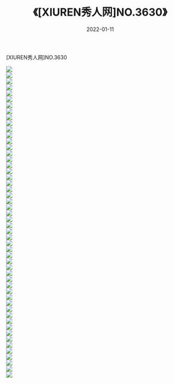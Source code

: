﻿---
layout: post
title:  《[XIUREN秀人网]NO.3630》
date:   2022-01-11
img: http://pic.660000.xyz/1:/秀人网/秀人网第04部分/[XIUREN秀人网]NO.3630/000.jpg
categories: [美女, 清纯, 唯美]
---

[XIUREN秀人网]NO.3630

 ![](http://pic.660000.xyz/1:/秀人网/秀人网第04部分/[XIUREN秀人网]NO.3630/001.jpg) <br>![](http://pic.660000.xyz/1:/秀人网/秀人网第04部分/[XIUREN秀人网]NO.3630/002.jpg) <br>![](http://pic.660000.xyz/1:/秀人网/秀人网第04部分/[XIUREN秀人网]NO.3630/003.jpg) <br>![](http://pic.660000.xyz/1:/秀人网/秀人网第04部分/[XIUREN秀人网]NO.3630/004.jpg) <br>![](http://pic.660000.xyz/1:/秀人网/秀人网第04部分/[XIUREN秀人网]NO.3630/005.jpg) <br>![](http://pic.660000.xyz/1:/秀人网/秀人网第04部分/[XIUREN秀人网]NO.3630/006.jpg) <br>![](http://pic.660000.xyz/1:/秀人网/秀人网第04部分/[XIUREN秀人网]NO.3630/007.jpg) <br>![](http://pic.660000.xyz/1:/秀人网/秀人网第04部分/[XIUREN秀人网]NO.3630/008.jpg) <br>![](http://pic.660000.xyz/1:/秀人网/秀人网第04部分/[XIUREN秀人网]NO.3630/009.jpg) <br>![](http://pic.660000.xyz/1:/秀人网/秀人网第04部分/[XIUREN秀人网]NO.3630/010.jpg) <br>![](http://pic.660000.xyz/1:/秀人网/秀人网第04部分/[XIUREN秀人网]NO.3630/011.jpg) <br>![](http://pic.660000.xyz/1:/秀人网/秀人网第04部分/[XIUREN秀人网]NO.3630/012.jpg) <br>![](http://pic.660000.xyz/1:/秀人网/秀人网第04部分/[XIUREN秀人网]NO.3630/013.jpg) <br>![](http://pic.660000.xyz/1:/秀人网/秀人网第04部分/[XIUREN秀人网]NO.3630/014.jpg) <br>![](http://pic.660000.xyz/1:/秀人网/秀人网第04部分/[XIUREN秀人网]NO.3630/015.jpg) <br>![](http://pic.660000.xyz/1:/秀人网/秀人网第04部分/[XIUREN秀人网]NO.3630/016.jpg) <br>![](http://pic.660000.xyz/1:/秀人网/秀人网第04部分/[XIUREN秀人网]NO.3630/017.jpg) <br>![](http://pic.660000.xyz/1:/秀人网/秀人网第04部分/[XIUREN秀人网]NO.3630/018.jpg) <br>![](http://pic.660000.xyz/1:/秀人网/秀人网第04部分/[XIUREN秀人网]NO.3630/019.jpg) <br>![](http://pic.660000.xyz/1:/秀人网/秀人网第04部分/[XIUREN秀人网]NO.3630/020.jpg) <br>![](http://pic.660000.xyz/1:/秀人网/秀人网第04部分/[XIUREN秀人网]NO.3630/021.jpg) <br>![](http://pic.660000.xyz/1:/秀人网/秀人网第04部分/[XIUREN秀人网]NO.3630/022.jpg) <br>![](http://pic.660000.xyz/1:/秀人网/秀人网第04部分/[XIUREN秀人网]NO.3630/023.jpg) <br>![](http://pic.660000.xyz/1:/秀人网/秀人网第04部分/[XIUREN秀人网]NO.3630/024.jpg) <br>![](http://pic.660000.xyz/1:/秀人网/秀人网第04部分/[XIUREN秀人网]NO.3630/025.jpg) <br>![](http://pic.660000.xyz/1:/秀人网/秀人网第04部分/[XIUREN秀人网]NO.3630/026.jpg) <br>![](http://pic.660000.xyz/1:/秀人网/秀人网第04部分/[XIUREN秀人网]NO.3630/027.jpg) <br>![](http://pic.660000.xyz/1:/秀人网/秀人网第04部分/[XIUREN秀人网]NO.3630/028.jpg) <br>![](http://pic.660000.xyz/1:/秀人网/秀人网第04部分/[XIUREN秀人网]NO.3630/029.jpg) <br>![](http://pic.660000.xyz/1:/秀人网/秀人网第04部分/[XIUREN秀人网]NO.3630/030.jpg) <br>![](http://pic.660000.xyz/1:/秀人网/秀人网第04部分/[XIUREN秀人网]NO.3630/031.jpg) <br>![](http://pic.660000.xyz/1:/秀人网/秀人网第04部分/[XIUREN秀人网]NO.3630/032.jpg) <br>![](http://pic.660000.xyz/1:/秀人网/秀人网第04部分/[XIUREN秀人网]NO.3630/033.jpg) <br>![](http://pic.660000.xyz/1:/秀人网/秀人网第04部分/[XIUREN秀人网]NO.3630/034.jpg) <br>![](http://pic.660000.xyz/1:/秀人网/秀人网第04部分/[XIUREN秀人网]NO.3630/035.jpg) <br>![](http://pic.660000.xyz/1:/秀人网/秀人网第04部分/[XIUREN秀人网]NO.3630/036.jpg) <br>![](http://pic.660000.xyz/1:/秀人网/秀人网第04部分/[XIUREN秀人网]NO.3630/037.jpg) <br>![](http://pic.660000.xyz/1:/秀人网/秀人网第04部分/[XIUREN秀人网]NO.3630/038.jpg) <br>![](http://pic.660000.xyz/1:/秀人网/秀人网第04部分/[XIUREN秀人网]NO.3630/039.jpg) <br>![](http://pic.660000.xyz/1:/秀人网/秀人网第04部分/[XIUREN秀人网]NO.3630/040.jpg) <br>![](http://pic.660000.xyz/1:/秀人网/秀人网第04部分/[XIUREN秀人网]NO.3630/041.jpg) <br>![](http://pic.660000.xyz/1:/秀人网/秀人网第04部分/[XIUREN秀人网]NO.3630/042.jpg) <br>![](http://pic.660000.xyz/1:/秀人网/秀人网第04部分/[XIUREN秀人网]NO.3630/043.jpg) <br>![](http://pic.660000.xyz/1:/秀人网/秀人网第04部分/[XIUREN秀人网]NO.3630/044.jpg) <br>![](http://pic.660000.xyz/1:/秀人网/秀人网第04部分/[XIUREN秀人网]NO.3630/045.jpg) <br>![](http://pic.660000.xyz/1:/秀人网/秀人网第04部分/[XIUREN秀人网]NO.3630/046.jpg) <br>![](http://pic.660000.xyz/1:/秀人网/秀人网第04部分/[XIUREN秀人网]NO.3630/047.jpg) <br>![](http://pic.660000.xyz/1:/秀人网/秀人网第04部分/[XIUREN秀人网]NO.3630/048.jpg) <br>![](http://pic.660000.xyz/1:/秀人网/秀人网第04部分/[XIUREN秀人网]NO.3630/049.jpg) <br>![](http://pic.660000.xyz/1:/秀人网/秀人网第04部分/[XIUREN秀人网]NO.3630/050.jpg) <br>![](http://pic.660000.xyz/1:/秀人网/秀人网第04部分/[XIUREN秀人网]NO.3630/051.jpg) <br>![](http://pic.660000.xyz/1:/秀人网/秀人网第04部分/[XIUREN秀人网]NO.3630/052.jpg) <br>